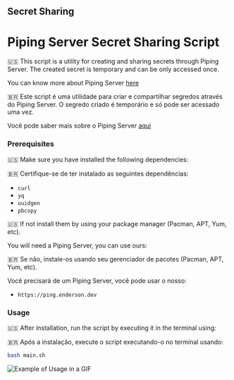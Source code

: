 ## Secret Sharing

# Piping Server Secret Sharing Script

🇺🇸 This script is a utility for creating and sharing secrets through Piping Server. The created secret is temporary and can be only accessed once.

You can know more about Piping Server [here](https://github.com/nwtgck/piping-server/tree/develop)

🇧🇷 Este script é uma utilidade para criar e compartilhar segredos através do Piping Server. O segredo criado é temporário e só pode ser acessado uma vez.

Você pode saber mais sobre o Piping Server [aqui](https://github.com/nwtgck/piping-server/tree/develop)

### Prerequisites

🇺🇸 Make sure you have installed the following dependencies:

🇧🇷 Certifique-se de ter instalado as seguintes dependências:

- `curl`
- `yq`
- `uuidgen`
- `pbcopy`

🇺🇸 If not install them by using your package manager (Pacman, APT, Yum, etc).

You will need a Piping Server, you can use ours:

🇧🇷 Se não, instale-os usando seu gerenciador de pacotes (Pacman, APT, Yum, etc).

Você precisará de um Piping Server, você pode usar o nosso:

- `https://ping.enderson.dev`


### Usage

🇺🇸 After installation, run the script by executing it in the terminal using:

🇧🇷 Após a instalação, execute o script executando-o no terminal usando:

```bash
bash main.sh
```

![Example of Usage in a GIF](docs/example-create.gif)
